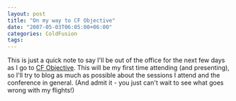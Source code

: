 ```yaml
---
layout: post
title: "On my way to CF Objective"
date: "2007-05-03T06:05:00+06:00"
categories: ColdFusion 
tags: 
---
```


This is just a quick note to say I'll be out of the office for the next few days as I go to <a href="http://www.cfobjective.com/conference/">CF Objective</a>. This will be my first time attending (and presenting), so I'll try to blog as much as possible about the sessions I attend and the conference in general. (And admit it - you just can't wait to see what goes wrong with my flights!)